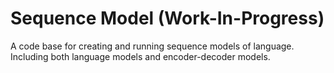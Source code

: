 # Sequence Model (Work-In-Progress)

A code base for creating and running sequence models of language. Including both language models and encoder-decoder models.
